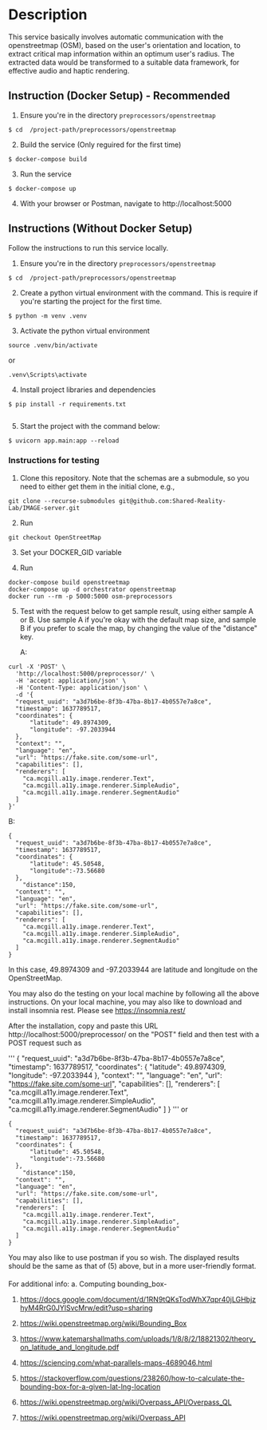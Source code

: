 # Description

This service basically involves automatic communication with the openstreetmap (OSM), based on the user's orientation and location, to extract critical map information within an optimum user's radius. The extracted data would be transformed to a suitable data framework, for effective audio and haptic rendering.



## Instruction (Docker Setup) - Recommended

1. Ensure you're in the directory `preprocessors/openstreetmap`

```
$ cd  /project-path/preprocessors/openstreetmap

```
2. Build the service (Only reguired for the first time)

```
$ docker-compose build
```

3. Run the service

```
$ docker-compose up
```

4. With your browser or Postman, navigate to http://localhost:5000


## Instructions (Without Docker Setup)
Follow the instructions to run this service locally.

1. Ensure you're in the directory `preprocessors/openstreetmap`

```
$ cd  /project-path/preprocessors/openstreetmap

```
2. Create a python virtual environment with the command. This is require if you're starting the project for the first time.

 ```
$ python -m venv .venv

```

3. Activate the python virtual environment

```
source .venv/bin/activate

```
or 

```
.venv\Scripts\activate

```

4. Install project libraries and dependencies

```
$ pip install -r requirements.txt
 
```
5. Start the project with the command below:

```
$ uvicorn app.main:app --reload
```


### Instructions for testing

1. Clone this repository. Note that the schemas are a submodule, so you need to either get them in the initial clone, e.g.,
```
git clone --recurse-submodules git@github.com:Shared-Reality-Lab/IMAGE-server.git
```

2. Run 

```
git checkout OpenStreetMap

```
3. Set your DOCKER_GID variable 


4. Run

```
docker-compose build openstreetmap
docker-compose up -d orchestrator openstreetmap
docker run --rm -p 5000:5000 osm-preprocessors

```

5. Test with the request below to get sample result, using either sample A or B.
   Use sample A if you're okay with the default map size, and sample B if you prefer to 
   scale the map, by changing the value of the "distance" key. 
   
   A:
```
curl -X 'POST' \
  'http://localhost:5000/preprocessor/' \
  -H 'accept: application/json' \
  -H 'Content-Type: application/json' \
  -d '{
  "request_uuid": "a3d7b6be-8f3b-47ba-8b17-4b0557e7a8ce",
  "timestamp": 1637789517,
  "coordinates": {
      "latitude": 49.8974309,
      "longitude": -97.2033944
  },
  "context": "",
  "language": "en",
  "url": "https://fake.site.com/some-url",
  "capabilities": [],
  "renderers": [
    "ca.mcgill.a11y.image.renderer.Text",
    "ca.mcgill.a11y.image.renderer.SimpleAudio",
    "ca.mcgill.a11y.image.renderer.SegmentAudio"
  ]
}'

```
B:
```
{
  "request_uuid": "a3d7b6be-8f3b-47ba-8b17-4b0557e7a8ce",
  "timestamp": 1637789517,
  "coordinates": {
      "latitude": 45.50548,
      "longitude":-73.56680
  },
	"distance":150,
  "context": "",
  "language": "en",
  "url": "https://fake.site.com/some-url",
  "capabilities": [],
  "renderers": [
    "ca.mcgill.a11y.image.renderer.Text",
    "ca.mcgill.a11y.image.renderer.SimpleAudio",
    "ca.mcgill.a11y.image.renderer.SegmentAudio"
  ]
}

```
In this case, 49.8974309 and -97.2033944 are latitude and longitude on the OpenStreetMap. 



You may also do the testing on your local machine by following all the above instructions. 
On your local machine, you may also like to download and install insomnia rest. Please see https://insomnia.rest/    

After the installation, copy and paste this URL http://localhost:5000/preprocessor/ on the "POST" field and then test with a POST request such as

'''
{
  "request_uuid": "a3d7b6be-8f3b-47ba-8b17-4b0557e7a8ce",
  "timestamp": 1637789517,
  "coordinates": {
      "latitude": 49.8974309,
      "longitude": -97.2033944
  },
  "context": "",
  "language": "en",
  "url": "https://fake.site.com/some-url",
  "capabilities": [],
  "renderers": [
    "ca.mcgill.a11y.image.renderer.Text",
    "ca.mcgill.a11y.image.renderer.SimpleAudio",
    "ca.mcgill.a11y.image.renderer.SegmentAudio"
  ]
}
'''
or
```
{
  "request_uuid": "a3d7b6be-8f3b-47ba-8b17-4b0557e7a8ce",
  "timestamp": 1637789517,
  "coordinates": {
      "latitude": 45.50548,
      "longitude":-73.56680
  },
	"distance":150,
  "context": "",
  "language": "en",
  "url": "https://fake.site.com/some-url",
  "capabilities": [],
  "renderers": [
    "ca.mcgill.a11y.image.renderer.Text",
    "ca.mcgill.a11y.image.renderer.SimpleAudio",
    "ca.mcgill.a11y.image.renderer.SegmentAudio"
  ]
}

```
 You may also like to use postman if you so wish. The displayed results should be the same as that of (5) above, but in a more user-friendly format.

####
For additional info:
a. Computing bounding_box-

1. https://docs.google.com/document/d/1RN9tQKsTodWhX7qpr40jLGHbjzhyM4RrG0JYlSvcMrw/edit?usp=sharing

2. https://wiki.openstreetmap.org/wiki/Bounding_Box

3. https://www.katemarshallmaths.com/uploads/1/8/8/2/18821302/theory_on_latitude_and_longitude.pdf

4. https://sciencing.com/what-parallels-maps-4689046.html

5. https://stackoverflow.com/questions/238260/how-to-calculate-the-bounding-box-for-a-given-lat-lng-location

6. https://wiki.openstreetmap.org/wiki/Overpass_API/Overpass_QL

7. https://wiki.openstreetmap.org/wiki/Overpass_API